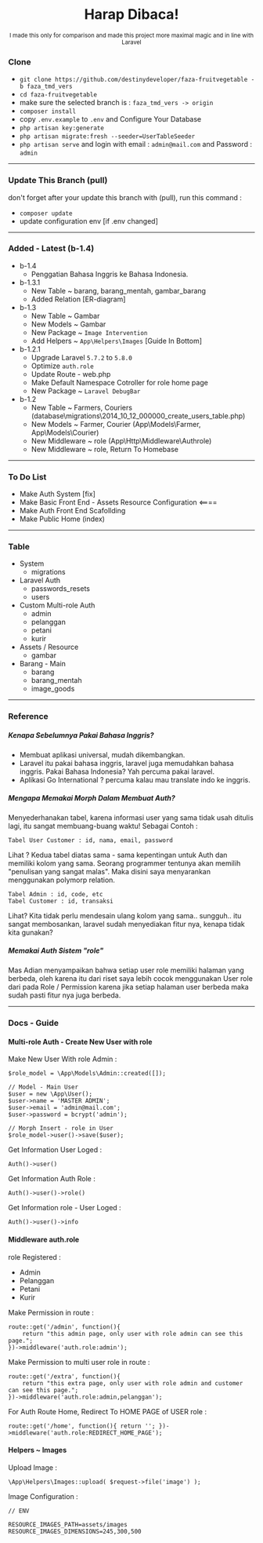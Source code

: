 <div align="center">
    <h1>
        Harap Dibaca!
    </h1>
    <small>
        I made this only for comparison and made this project more maximal magic and in line with Laravel
    </small>
</div>

### Clone
* `git clone https://github.com/destinydeveloper/faza-fruitvegetable -b faza_tmd_vers`
* `cd faza-fruitvegetable`
* make sure the selected branch is : `faza_tmd_vers -> origin`
* `composer install`
* copy `.env.example` to `.env` and Configure Your Database
* `php artisan key:generate`
* `php artisan migrate:fresh --seeder=UserTableSeeder`
* `php artisan serve` and login with email : `admin@mail.com` and Password : `admin`
<hr>

### Update This Branch (pull)
don't forget after your update this branch with (pull), run this command :
* `composer update` 
* update configuration env [if .env changed]
<hr>

### Added - Latest (b-1.4)
- b-1.4
    * Penggatian Bahasa Inggris ke Bahasa Indonesia.
- b-1.3.1
    * New Table ~ barang, barang_mentah, gambar_barang
    * Added Relation [ER-diagram]
- b-1.3
    * New Table ~ Gambar
    * New Models ~ Gambar
    * New Package ~ `Image Intervention`
    * Add Helpers ~ `App\Helpers\Images` [Guide In Bottom]
- b-1.2.1
    * Upgrade Laravel `5.7.2` to `5.8.0`
    * Optimize `auth.role`
    * Update Route - web.php
    * Make Default Namespace Cotroller for role home page
    * New Package ~ `Laravel DebugBar`
- b-1.2
    * New Table ~ Farmers, Couriers (database\migrations\2014_10_12_000000_create_users_table.php)
    * New Models ~ Farmer, Courier (App\Models\Farmer, App\Models\Courier)
    * New Middleware ~ role (App\Http\Middleware\Authrole)
    * New Middleware ~ role, Return To Homebase
<hr>

### To Do List
* Make Auth System  [fix]
* Make Basic Front End - Assets Resource Configuration    <====
* Make Auth Front End Scafollding 
* Make Public Home (index)
<hr>

### Table
- System
    * migrations
- Laravel Auth
    * passwords_resets
    * users
- Custom Multi-role Auth
    * admin
    * pelanggan
    * petani
    * kurir
- Assets / Resource
    * gambar
- Barang - Main
    * barang
    * barang_mentah
    * image_goods

<hr>

### Reference
##### Kenapa Sebelumnya Pakai Bahasa Inggris?
* Membuat aplikasi universal, mudah dikembangkan.
* Laravel itu pakai bahasa inggris, laravel juga memudahkan bahasa inggris. Pakai Bahasa Indonesia? Yah percuma pakai laravel.
* Aplikasi Go International ? percuma kalau mau translate indo ke inggris.
##### Mengapa Memakai Morph Dalam Membuat Auth?
Menyederhanakan tabel, karena informasi user yang sama tidak usah ditulis lagi, itu sangat membuang-buang waktu! Sebagai Contoh :
```Tabel User Admin  : id, nama, email, password
Tabel User Customer : id, nama, email, password
```
Lihat ? Kedua tabel diatas sama - sama kepentingan untuk Auth dan memiliki kolom yang sama. Seorang programmer tentunya akan memilih "penulisan yang sangat malas". Maka disini saya menyarankan menggunakan polymorp relation. 
```Tabel Users : id, nama, email, password, role_type, role_id
Tabel Admin : id, code, etc
Tabel Customer : id, transaksi
```
Lihat? Kita tidak perlu mendesain ulang kolom yang sama.. sungguh.. itu sangat membosankan, laravel sudah menyediakan fitur nya, kenapa tidak kita gunakan?
##### Memakai Auth Sistem "role"
Mas Adian menyampaikan bahwa setiap user role memiliki halaman yang berbeda, oleh karena itu dari riset saya lebih cocok menggunakan User role dari pada Role / Permission karena jika setiap halaman user berbeda maka sudah pasti fitur nya juga berbeda.

<hr>

### Docs - Guide
#### Multi-role Auth - Create New User with role
Make New User With role Admin :
```// Model - role User
$role_model = \App\Models\Admin::created([]);

// Model - Main User
$user = new \App\User();
$user->name = 'MASTER ADMIN';
$user->email = 'admin@mail.com';
$user->password = bcrypt('admin');

// Morph Insert - role in User
$role_model->user()->save($user);
```

Get Information User Loged :
```
Auth()->user()
```


Get Information Auth Role :
```
Auth()->user()->role()
```

Get Information role - User Loged :
```
Auth()->user()->info
```

#### Middleware auth.role
role Registered :
* Admin
* Pelanggan
* Petani
* Kurir

Make Permission in route :
```
route::get('/admin', function(){
    return "this admin page, only user with role admin can see this page.";
})->middleware('auth.role:admin');
```
Make Permission to multi user role in route :
```
route::get('/extra', function(){
    return "this extra page, only user with role admin and customer can see this page.";
})->middleware('auth.role:admin,pelanggan');
```

For Auth Route Home, Redirect To HOME PAGE of USER role :
```
route::get('/home', function(){ return ''; })->middleware('auth.role:REDIRECT_HOME_PAGE');
```

#### Helpers ~ Images
Upload Image :
```
\App\Helpers\Images::upload( $request->file('image') );
```

Image Configuration :
```
// ENV

RESOURCE_IMAGES_PATH=assets/images
RESOURCE_IMAGES_DIMENSIONS=245,300,500
```